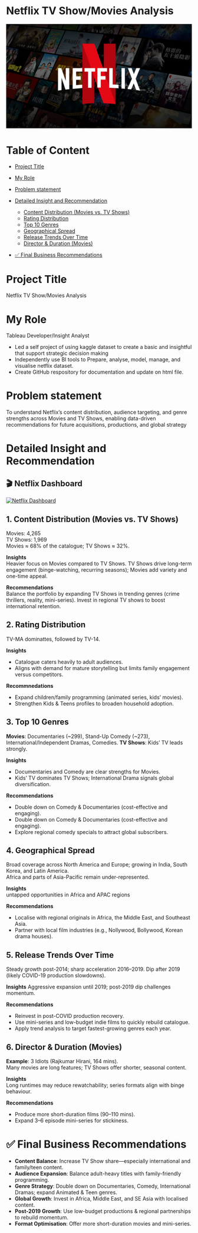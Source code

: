 # Netflix TV Show/Movies Analysis

![Cover Front Page](Asset/Image_Folder/Netflix_Image_Cover.png)

# Table of Content 
- [Project Title](#project-title)
- [My Role](#my-role)
- [Problem statement](#problem-statement)
- [Detailed Insight and Recommendation](#detailed-insight-and-recommendation)
  - [Content Distribution (Movies vs. TV Shows)](#content-distribution-(movies-vs.-tv-shows))
  - [Rating Distribution](#rating-distribution)
  - [Top 10 Genres](#top-10-genres)
  - [Geographical Spread](#geographical-spread)
  - [Release Trends Over Time](#release-trends-over-time)
  - [Director & Duration (Movies)](#director-&-duration-(Movies))
 
- [✅ Final Business Recommendations](#✅-final-business-recommedation)

# Project Title
Netflix TV Show/Movies Analysis

# My Role
Tableau Developer/Insight Analyst
- Led a self project of using kaggle dataset to create a basic and insightful that support strategic decision making
- Independently use BI tools to Prepare, analyse, model, manage, and visualise netflix dataset.
- Create GitHub respository for documentation and update on html file.

# Problem statement
To understand Netflix’s content distribution, audience targeting, and genre strengths across Movies and TV Shows, enabling data-driven recommendations for future acquisitions, productions, and global strategy

# Detailed Insight and Recommendation

## 🎬 Netflix Dashboard

[![Netflix Dashboard](https://public.tableau.com/static/images/Ne/NetflixAnalytic/NetflixDashboard/1.png)](https://public.tableau.com/views/NetflixAnalytic/NetflixDashboard)


## 1. Content Distribution (Movies vs. TV Shows)

Movies: 4,265  
TV Shows: 1,969  
Movies ≈ 68% of the catalogue; TV Shows ≈ 32%.  

**Insights**  
Heavier focus on Movies compared to TV Shows.
TV Shows drive long-term engagement (binge-watching, recurring seasons); Movies add variety and one-time appeal.  

**Recommendations**  
Balance the portfolio by expanding TV Shows in trending genres (crime thrillers, reality, mini-series).
Invest in regional TV shows to boost international retention.


## 2. Rating Distribution

TV-MA dominattes, followed by TV-14.

**Insights**  
- Catalogue caters heavily to adult audiences.
- Aligns with demand for mature storytelling but limits family engagement versus competitors.

**Recommnedations**  
- Expand children/family programming (animated series, kids’ movies).
- Strengthen Kids & Teens profiles to broaden household adoption.

## 3. Top 10 Genres

**Movies**: Documentaries (~299), Stand-Up Comedy (~273), International/Independent Dramas, Comedies.
**TV Shows**: Kids’ TV leads strongly.

**Insights**  
- Documentaries and Comedy are clear strengths for Movies.
- Kids’ TV dominates TV Shows; International Drama signals global diversification.

**Recommendations**  
- Double down on Comedy & Documentaries (cost-effective and engaging).
- Double down on Comedy & Documentaries (cost-effective and engaging).
- Explore regional comedy specials to attract global subscribers.

## 4. Geographical Spread

Broad coverage across North America and Europe; growing in India, South Korea, and Latin America.  
Africa and parts of Asia-Pacific remain under-represented.

**Insights**  
untapped opportunities in Africa and APAC regions

**Recommendations**  
- Localise with regional originals in Africa, the Middle East, and Southeast Asia.
- Partner with local film industries (e.g., Nollywood, Bollywood, Korean drama houses).

## 5. Release Trends Over Time

Steady growth post-2014; sharp acceleration 2016–2019.
Dip after 2019 (likely COVID-19 production slowdowns).

**Insights**
Aggressive expansion until 2019; post-2019 dip challenges momentum.

**Recommendations**  
- Reinvest in post-COVID production recovery.
- Use mini-series and low-budget indie films to quickly rebuild catalogue.
- Apply trend analysis to target fastest-growing genres each year.


## 6. Director & Duration (Movies)

**Example**: 3 Idiots (Rajkumar Hirani, 164 mins).  
Many movies are long features; TV Shows offer shorter, seasonal content.

**Insights**  
Long runtimes may reduce rewatchability; series formats align with binge behaviour.

**Recommendations**  
- Produce more short-duration films (90–110 mins).
- Expand 3–6 episode mini-series for stickiness.

# ✅ Final Business Recommendations

- **Content Balance**: Increase TV Show share—especially international and family/teen content.
- **Audience Expansion**: Balance adult-heavy titles with family-friendly programming.
- **Genre Strategy**: Double down on Documentaries, Comedy, International Dramas; expand Animated & Teen genres.
- **Global Growth**: Invest in Africa, Middle East, and SE Asia with localised content.
- **Post-2019 Growth**: Use low-budget productions & regional partnerships to rebuild momentum.
- **Format Optimisation**: Offer more short-duration movies and mini-series.
